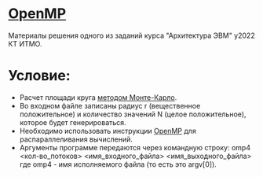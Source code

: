 # [OpenMP](main.cpp)
Материалы решения одного из заданий курса "Архитектура ЭВМ" у2022 КТ ИТМО.
# Условие:
* Расчет площади круга [методом Монте-Карло](https://ru.wikipedia.org/wiki/%D0%9C%D0%B5%D1%82%D0%BE%D0%B4_%D0%9C%D0%BE%D0%BD%D1%82%D0%B5-%D0%9A%D0%B0%D1%80%D0%BB%D0%BE).
* Во входном файле записаны радиус r (вещественное положительное) и количество значений N (целое положительное), которое будет генерироваться.
* Необходимо использовать инструкции [OpenMP](https://ru.wikipedia.org/wiki/OpenMP) для распараллеливания вычислений.
* Аргументы программе передаются через командную строку:
    omp4 <кол-во_потоков> <имя_входного_файла> <имя_выходного_файла>
    где omp4 - имя исполняемого файла (то есть это argv[0]).

